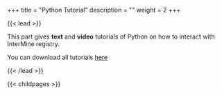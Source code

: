 +++
title = "Python Tutorial"
description = ""
weight = 2
+++

{{< lead >}}


This part gives **text** and **video** tutorials of Python on how to interact with InterMine registry. 
<br/>




You can download all tutorials
<a href="https://github.com/Persdre/intermine-ws-python-docs">here</a>



{{< /lead >}}


{{< childpages >}}